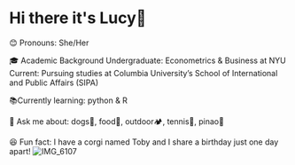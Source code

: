 # Hi there it's Lucy👋


😊 Pronouns: She/Her


🎓 Academic Background
Undergraduate: Econometrics & Business at NYU
Current: Pursuing studies at Columbia University’s School of International and Public Affairs (SIPA)


📚Currently learning: python & R


💬 Ask me about: dogs🐶, food🍨, outdoor🏕️, tennis🎾, pinao🎹


😆 Fun fact: I have a corgi named Toby and I share a birthday just one day apart!
![IMG_6107](https://github.com/user-attachments/assets/1f3de4cb-f3af-4833-934b-5d57c7d75665)



